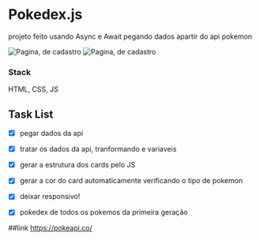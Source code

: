 # Pokedex.js
projeto feito usando Async e Await
pegando dados apartir do api pokemon 


![Pagina, de cadastro](https://ibb.co/T4rhDpv)
![Pagina, de cadastro](https://i.ibb.co/pjSdW2d/asdee2r.png)


### Stack
HTML, CSS, JS

## Task List
- [x] pegar dados da api
- [x] tratar os dados da api, tranformando e variaveis
- [X] gerar a estrutura dos cards pelo JS
- [X] gerar a cor do card automaticamente verificando o tipo de pokemon
- [X] deixar responsivo! 
- [X] pokedex de todos os pokemos da primeira geração



##link
https://pokeapi.co/

